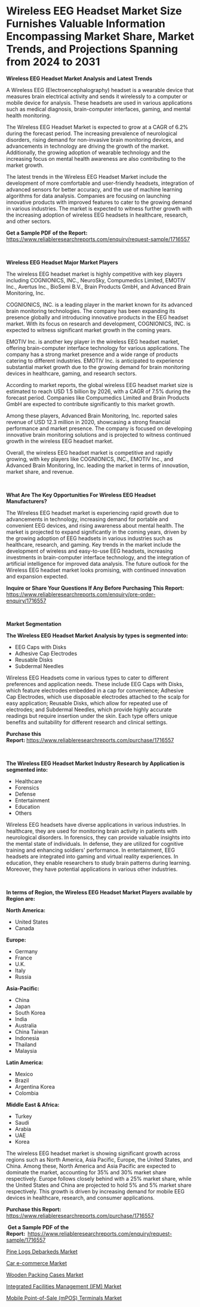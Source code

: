 <p><h1>Wireless EEG Headset Market Size Furnishes Valuable Information Encompassing Market Share, Market Trends, and Projections Spanning from 2024 to 2031</h1></p><p><strong>Wireless EEG Headset Market Analysis and Latest Trends</strong></p>
<p><p>A Wireless EEG (Electroencephalography) headset is a wearable device that measures brain electrical activity and sends it wirelessly to a computer or mobile device for analysis. These headsets are used in various applications such as medical diagnosis, brain-computer interfaces, gaming, and mental health monitoring.</p><p>The Wireless EEG Headset Market is expected to grow at a CAGR of 6.2% during the forecast period. The increasing prevalence of neurological disorders, rising demand for non-invasive brain monitoring devices, and advancements in technology are driving the growth of the market. Additionally, the growing adoption of wearable technology and the increasing focus on mental health awareness are also contributing to the market growth.</p><p>The latest trends in the Wireless EEG Headset Market include the development of more comfortable and user-friendly headsets, integration of advanced sensors for better accuracy, and the use of machine learning algorithms for data analysis. Companies are focusing on launching innovative products with improved features to cater to the growing demand in various industries. The market is expected to witness further growth with the increasing adoption of wireless EEG headsets in healthcare, research, and other sectors.</p></p>
<p><strong>Get a Sample PDF of the Report:&nbsp;</strong> <a href="https://www.reliableresearchreports.com/enquiry/request-sample/1716557">https://www.reliableresearchreports.com/enquiry/request-sample/1716557</a></p>
<p>&nbsp;</p>
<p><strong>Wireless EEG Headset Major Market Players</strong></p>
<p><p>The wireless EEG headset market is highly competitive with key players including COGNIONICS, INC., NeuroSky, Compumedics Limited, EMOTIV Inc., Avertus Inc., BioSemi B.V., Brain Products GmbH, and Advanced Brain Monitoring, Inc.</p><p>COGNIONICS, INC. is a leading player in the market known for its advanced brain monitoring technologies. The company has been expanding its presence globally and introducing innovative products in the EEG headset market. With its focus on research and development, COGNIONICS, INC. is expected to witness significant market growth in the coming years.</p><p>EMOTIV Inc. is another key player in the wireless EEG headset market, offering brain-computer interface technology for various applications. The company has a strong market presence and a wide range of products catering to different industries. EMOTIV Inc. is anticipated to experience substantial market growth due to the growing demand for brain monitoring devices in healthcare, gaming, and research sectors.</p><p>According to market reports, the global wireless EEG headset market size is estimated to reach USD 1.5 billion by 2026, with a CAGR of 7.5% during the forecast period. Companies like Compumedics Limited and Brain Products GmbH are expected to contribute significantly to this market growth. </p><p>Among these players, Advanced Brain Monitoring, Inc. reported sales revenue of USD 12.3 million in 2020, showcasing a strong financial performance and market presence. The company is focused on developing innovative brain monitoring solutions and is projected to witness continued growth in the wireless EEG headset market. </p><p>Overall, the wireless EEG headset market is competitive and rapidly growing, with key players like COGNIONICS, INC., EMOTIV Inc., and Advanced Brain Monitoring, Inc. leading the market in terms of innovation, market share, and revenue.</p></p>
<p>&nbsp;</p>
<p><strong>What Are The Key Opportunities For Wireless EEG Headset Manufacturers?</strong></p>
<p><p>The Wireless EEG headset market is experiencing rapid growth due to advancements in technology, increasing demand for portable and convenient EEG devices, and rising awareness about mental health. The market is projected to expand significantly in the coming years, driven by the growing adoption of EEG headsets in various industries such as healthcare, research, and gaming. Key trends in the market include the development of wireless and easy-to-use EEG headsets, increasing investments in brain-computer interface technology, and the integration of artificial intelligence for improved data analysis. The future outlook for the Wireless EEG headset market looks promising, with continued innovation and expansion expected.</p></p>
<p><strong>Inquire or Share Your Questions If Any Before Purchasing This Report:</strong> <a href="https://www.reliableresearchreports.com/enquiry/pre-order-enquiry/1716557">https://www.reliableresearchreports.com/enquiry/pre-order-enquiry/1716557</a></p>
<p>&nbsp;</p>
<p><strong>Market Segmentation</strong></p>
<p><strong>The Wireless EEG Headset Market Analysis by types is segmented into:</strong></p>
<p><ul><li>EEG Caps with Disks</li><li>Adhesive Cap Electrodes</li><li>Reusable Disks</li><li>Subdermal Needles</li></ul></p>
<p><p>Wireless EEG Headsets come in various types to cater to different preferences and application needs. These include EEG Caps with Disks, which feature electrodes embedded in a cap for convenience; Adhesive Cap Electrodes, which use disposable electrodes attached to the scalp for easy application; Reusable Disks, which allow for repeated use of electrodes; and Subdermal Needles, which provide highly accurate readings but require insertion under the skin. Each type offers unique benefits and suitability for different research and clinical settings.</p></p>
<p><strong>Purchase this Report:&nbsp;</strong><a href="https://www.reliableresearchreports.com/purchase/1716557">https://www.reliableresearchreports.com/purchase/1716557</a></p>
<p>&nbsp;</p>
<p><strong>The Wireless EEG Headset Market Industry Research by Application is segmented into:</strong></p>
<p><ul><li>Healthcare</li><li>Forensics</li><li>Defense</li><li>Entertainment</li><li>Education</li><li>Others</li></ul></p>
<p><p>Wireless EEG headsets have diverse applications in various industries. In healthcare, they are used for monitoring brain activity in patients with neurological disorders. In forensics, they can provide valuable insights into the mental state of individuals. In defense, they are utilized for cognitive training and enhancing soldiers' performance. In entertainment, EEG headsets are integrated into gaming and virtual reality experiences. In education, they enable researchers to study brain patterns during learning. Moreover, they have potential applications in various other industries.</p></p>
<p>&nbsp;</p>
<p><strong>In terms of Region, the Wireless EEG Headset Market Players available by Region are:</strong></p>
<p>
    <p> <strong> North America: </strong>
        <ul>
            <li>United States</li>
            <li>Canada</li>
        </ul>
        </p> 
    <p> <strong> Europe: </strong>
        <ul>
            <li>Germany</li>
            <li>France</li>
            <li>U.K.</li>
            <li>Italy</li>
            <li>Russia</li>
        </ul>
        </p> 
    <p> <strong> Asia-Pacific: </strong>
        <ul>
            <li>China</li>
            <li>Japan</li>
            <li>South Korea</li>
            <li>India</li>
            <li>Australia</li>
            <li>China Taiwan</li>
            <li>Indonesia</li>
            <li>Thailand</li>
            <li>Malaysia</li>
        </ul>
        </p> 
    <p> <strong> Latin America: </strong>
        <ul>
            <li>Mexico</li>
            <li>Brazil</li>
            <li>Argentina Korea</li>
            <li>Colombia</li>
        </ul>
        </p> 
    <p> <strong> Middle East & Africa: </strong>
        <ul>
            <li>Turkey</li>
            <li>Saudi</li>
            <li>Arabia</li>
            <li>UAE</li>
            <li>Korea</li>
        </ul>
    </p>
    </p>
<p><p>The wireless EEG headset market is showing significant growth across regions such as North America, Asia Pacific, Europe, the United States, and China. Among these, North America and Asia Pacific are expected to dominate the market, accounting for 35% and 30% market share respectively. Europe follows closely behind with a 25% market share, while the United States and China are projected to hold 5% and 5% market share respectively. This growth is driven by increasing demand for mobile EEG devices in healthcare, research, and consumer applications.</p></p>
<p><strong>Purchase this Report: </strong><a href="https://www.reliableresearchreports.com/purchase/1716557">https://www.reliableresearchreports.com/purchase/1716557</a></p>
<p>&nbsp;<strong>Get a Sample PDF of the Report:&nbsp;&nbsp;</strong><a href="https://www.reliableresearchreports.com/enquiry/request-sample/1716557">https://www.reliableresearchreports.com/enquiry/request-sample/1716557</a></p>
<p><strong></strong></p>
<p><p><a href="https://github.com/CliffMedina6/Market-Research-Report-List-3/blob/main/pine-logs-debarkeds-market.md">Pine Logs Debarkeds Market</a></p><p><a href="https://medium.com/@christinaweber16/car-e-commerce-market-outlook-industry-overview-and-forecast-2024-to-2031-bc76d6d8be24">Car e-commerce Market</a></p><p><a href="https://github.com/Sinjinluong3e0awx2m195k76/Market-Research-Report-List-1/blob/main/wooden-packing-cases-market.md">Wooden Packing Cases Market</a></p><p><a href="https://medium.com/@patriciaknight1961/integrated-facilities-management-ifm-market-exploring-market-share-market-trends-and-future-f23ecde3f5a2">Integrated Facilities Management (IFM) Market</a></p><p><a href="https://medium.com/@lisastevens48/mobile-point-of-sale-mpos-terminals-market-size-cagr-trends-2024-2030-5af2145d0ea1">Mobile Point-of-Sale (mPOS) Terminals Market</a></p></p>
